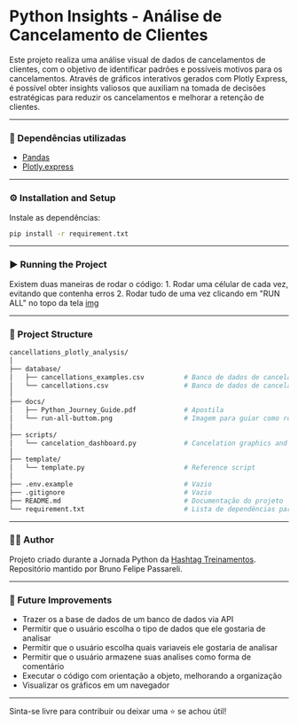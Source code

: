 # Python Insights - Análise de Cancelamento de Clientes

Este projeto realiza uma análise visual de dados de cancelamentos de clientes, com o objetivo de identificar padrões e possíveis motivos para os cancelamentos. Através de gráficos interativos gerados com Plotly Express, é possível obter insights valiosos que auxiliam na tomada de decisões estratégicas para reduzir os cancelamentos e melhorar a retenção de clientes.

---

### 📌 Dependências utilizadas

- [Pandas](https://pandas.pydata.org/)
- [Plotly.express](https://plotly.com/python/plotly-express/)

---

### ⚙️ Installation and Setup
Instale as dependências:
```bash
pip install -r requirement.txt
```

---

### ▶️ Running the Project

Existem duas maneiras de rodar o código:
    1. Rodar uma célular de cada vez, evitando que contenha erros 
    2. Rodar tudo de uma vez clicando em "RUN ALL" no topo da tela
    [img](./Docs/run-all-buttom.png)

---

### 📁 Project Structure

``` bash
cancellations_plotly_analysis/
│
├── database/
│   ├── cancellations_examples.csv          # Banco de dados de cancelamento reduzido (mais leve)
│   └── cancellations.csv                   # Banco de dados de cancelamento completo
│
├── docs/
│   ├── Python_Journey_Guide.pdf            # Apostila
│   └── run-all-buttom.png                  # Imagem para guiar como rodar todo código
│
├── scripts/
│   └── cancelation_dashboard.py            # Cancelation graphics and insights script
│
├── template/
│   └── template.py                         # Reference script
│
├── .env.example                            # Vazio
├── .gitignore                              # Vazio
├── README.md                               # Documentação do projeto
└── requirement.txt                         # Lista de dependências para serem instaladas

```

---

### 🙋‍♂️ Author
Projeto criado durante a Jornada Python da [Hashtag Treinamentos](https://portalhashtag.com/). Repositório mantido por Bruno Felipe Passareli.

---

### 🧠 Future Improvements

- Trazer os a base de dados de um banco de dados via API
- Permitir que o usuário escolha o tipo de dados que ele gostaria de analisar
- Permitir que o usuário escolha quais variaveis ele gostaria de analisar
- Permitir que o usuário armazene suas analises como forma de comentário
- Executar o código com orientação a objeto, melhorando a organização
- Visualizar os gráficos em um navegador

---

Sinta-se livre para contribuir ou deixar uma ⭐ se achou útil!
